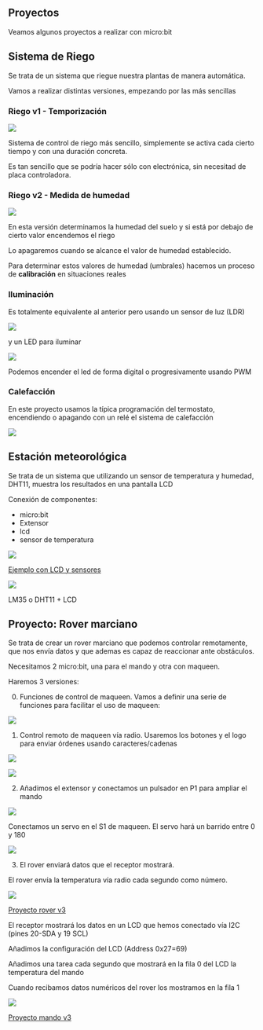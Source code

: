 ## Proyectos

Veamos algunos proyectos a realizar con micro:bit

## Sistema de Riego

Se trata de un sistema que riegue nuestra plantas de manera automática. 

Vamos a realizar distintas versiones, empezando por las más sencillas

### Riego v1 - Temporización

![](./images/proyecto_riego_v1_tiempo.png)

Sistema de control de riego más sencillo, simplemente se activa cada cierto tiempo y con una duración concreta.

Es tan sencillo que se podría hacer sólo con electrónica, sin necesitad de placa controladora.

### Riego v2 - Medida de humedad

![](./images/proyecto_riego_v2_humedad.png)

En esta versión determinamos la humedad del suelo y si está por debajo de cierto valor encendemos el riego

Lo apagaremos cuando se alcance el valor de humedad establecido.

Para determinar estos valores de humedad (umbrales) hacemos un proceso de **calibración** en situaciones reales

### Iluminación

Es totalmente equivalente al anterior pero usando un sensor de luz (LDR) 

![](./images/sensor_LDR.png)

y un LED para iluminar

![](./images/actuador_led_potencia.png)

Podemos encender el led de forma digital o progresivamente usando PWM

### Calefacción

En este proyecto usamos la típica programación del termostato, encendiendo o apagando con un relé el sistema de calefacción

![](./images/actuador_rele.png)

## Estación meteorológica

Se trata de un sistema que utilizando un sensor de temperatura y humedad, DHT11, muestra los resultados en una pantalla LCD 

Conexión de componentes: 

* micro:bit
* Extensor
* lcd
* sensor de temperatura

![](./images/EjemploSensoresLCD.png)

[Ejemplo con LCD y sensores](https://makecode.microbit.org/_D0wECTdkHMK5)

![](./images/MontajeLCDSensores.jpeg)


LM35 o DHT11 + LCD


## Proyecto: Rover marciano

Se trata de crear un rover marciano que podemos controlar remotamente, que nos envía datos y que ademas es capaz de reaccionar ante obstáculos. 

Necesitamos 2 micro:bit, una para el mando y otra con maqueen.

Haremos 3 versiones:

0. Funciones de control de maqueen. Vamos a definir una serie de funciones para facilitar el uso de maqueen:

![](./images/rover_funciones_movimiento.png)

1. Control remoto de maqueen vía radio. Usaremos los botones y el logo para enviar órdenes usando caracteres/cadenas

![](./images/rover_receptor_v1.png)

![](./images/rover_receptor_v1.png)

2. Añadimos el extensor y conectamos un pulsador en P1 para ampliar el mando

![](./images/rover_mando_v2.png)

Conectamos un servo en el S1 de maqueen. El servo hará un barrido entre 0 y 180

![](./images/rover_receptor_v2.png)

3. El rover enviará datos que el receptor mostrará.

El rover envía la temperatura vía radio cada segundo como número. 

![](./images/rover_receptor_v3.png)

[Proyecto rover v3](https://makecode.microbit.org/_bxcEpVUyTXCv)

El receptor mostrará los datos en un LCD que hemos conectado vía I2C (pines 20-SDA y 19 SCL)

Añadimos la configuración del LCD (Address 0x27=69)

Añadimos una tarea cada segundo que mostrará en la fila 0 del LCD la temperatura del mando

Cuando recibamos datos numéricos del rover los mostramos en la fila 1

![](./images/rover_mando_v3.png)

[Proyecto mando v3](https://makecode.microbit.org/_EADA3w304YCR)

